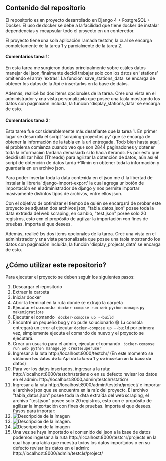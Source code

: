 ## Contenido del repositorio

El repositorio es un proyecto desarrollado en Django 4 + PostgreSQL + Docker. El uso de docker se debe a la facilidad que tiene docker de instalar dependencias y encapsular todo el proyecto en un contenedor.

El proyecto tiene una sola aplicación llamada testchr, la cual se encarga completamente de la tarea 1 y parcialmente de la tarea 2.

#### Comentarios tarea 1:
En esta tarea me surgieron dudas principalmente sobre cuáles datos manejar del json, finalmente decidí trabajar solo con los datos en 'stations' omitiendo el array 'extras'. 
La función 'save_stations_data' se encarga de obtener los datos de la Api e insertarlos en la base de datos.

Además, realicé los dos items opcionales de la tarea. Creé una vista en el administrador y una vista personalizada que posee una tabla mostrando los datos con paginación incluída, la función 'display_stations_data' se encarga de esto.

#### Comentarios tarea 2:
Esta tarea fue considerablemente más desafiante que la tarea 1. En primer lugar se desarrolla el script 'scraping-proyectos.py' que se encarga de obtener la información de la tabla en la url entregada. 
Todo bien hasta aquí, el problema comienza cuando veo que son 2844 paginaciones y obtener toda la información tardaría demasiado si lo hacía iterando. 
Es por esto que decidí utilizar hilos (Threads) para agilizar la obtención de datos, aún así el script de obtención de datos tarda +10min en obtener toda la información y guardarla en un archivo json.

Para poder insertar toda la data contenida en el json me di la libertad de instalar la librería 'django-import-export' la cual agrega un botón de importación en el administrador de django y nos permite importar masivamente distintos tipos de archivos, entre ellos json.

Con el objetivo de optimizar el tiempo de quién se encargará de probar este proyecto se adjuntan dos archivos json, "tabla_datos.json" posee toda la data extraída del web scraping, en cambio, "test.json" posee solo 20 registros, esto con el propósito de agilizar la importación con fines de pruebas.
Importa el que desees.

Además, realicé los dos items opcionales de la tarea. Creé una vista en el administrador y una vista personalizada que posee una tabla mostrando los datos con paginación incluída, la función 'display_projects_data' se encarga de esto.


## ¿Cómo utilizar este repositorio?
Para ejecutar el proyecto se deben seguir los siguientes pasos:

1. Descargar el repositorio
2. Extraer la carpeta
3. Iniciar docker
4. Abrir la terminal en la ruta donde se extrajo la carpeta
5. Ejecutar el comando ``` docker-compose run web python manage.py makemigrations```
6. Ejecutar el comando ``` docker-compose up --build```
7. Encontré un pequeño bug y no pude solucionarlo 😅 La consola entregará un error al ejecutar ```docker-compose up --build``` por primera vez, simplemente ejecuta el comando de nuevo y el proyecto se ejecutará.
8. Crear un usuario para el admin, ejecutar el comando ``` docker-compose run web python manage.py createsuperuser```
9. Ingresar a la ruta http://localhost:8000/testchr/ (En este momento se obtienen los datos de la Api de la tarea 1 y se insertan en la base de datos)
10. Para ver los datos insertados, ingresar a la ruta: http://localhost:8000/testchr/stations o en su defecto revisar los datos en el admin: http://localhost:8000/admin/testchr/station/
11. Ingresar a la ruta http://localhost:8000/admin/testchr/project/ e importar el archivo json que se encuentra en la raíz del proyecto. El archivo "tabla_datos.json" posee toda la data extraída del web scraping, el archivo "test.json" posee solo 20 registros, esto con el propósito de agilizar la importación con fines de pruebas. Importa el que desees. Pasos para importar:
12. ![Descripción de la imagen](https://scontent.fscl11-2.fna.fbcdn.net/v/t39.30808-6/331299149_586945596345508_3168636580135746402_n.jpg?stp=cp6_dst-jpg&_nc_cat=101&ccb=1-7&_nc_sid=730e14&_nc_ohc=iCjmvPIgmkUAX9l3C0R&_nc_ht=scontent.fscl11-2.fna&oh=00_AfD2nHlmuwRGy6sDf3lV06Ml5-k5EC3IQAsYZM9eW8rulQ&oe=63F4484E)
13. ![Descripción de la imagen](https://scontent.fscl11-1.fna.fbcdn.net/v/t39.30808-6/331933886_1413855832485841_4473111276968359931_n.jpg?stp=cp6_dst-jpg&_nc_cat=110&ccb=1-7&_nc_sid=730e14&_nc_ohc=lRVx-Z9cy1MAX9r9Z7m&_nc_ht=scontent.fscl11-1.fna&oh=00_AfBOr8mR14B94H1bBAPhLDpDcHHBQS9REtMPEWugBaU0pQ&oe=63F43866). 
14. ![Descripción de la imagen](https://scontent.fscl11-2.fna.fbcdn.net/v/t39.30808-6/331549010_3758552564371872_5281027802686922001_n.jpg?stp=cp6_dst-jpg&_nc_cat=103&ccb=1-7&_nc_sid=730e14&_nc_ohc=uf9BfrhqNuQAX_AvURF&_nc_ht=scontent.fscl11-2.fna&oh=00_AfBgrZqj-RVqb3GPqiArJDVkylgp_EE9PpKi63YcRDxeig&oe=63F4A86D)
15. Una vez se haya importado el contenido del json a la base de datos podemos ingresar a la ruta http://localhost:8000/testchr/projects en la cual hay una tabla que muestra todos los datos importados o en su defecto revisar los datos en el admin: http://localhost:8000/admin/testchr/project/




